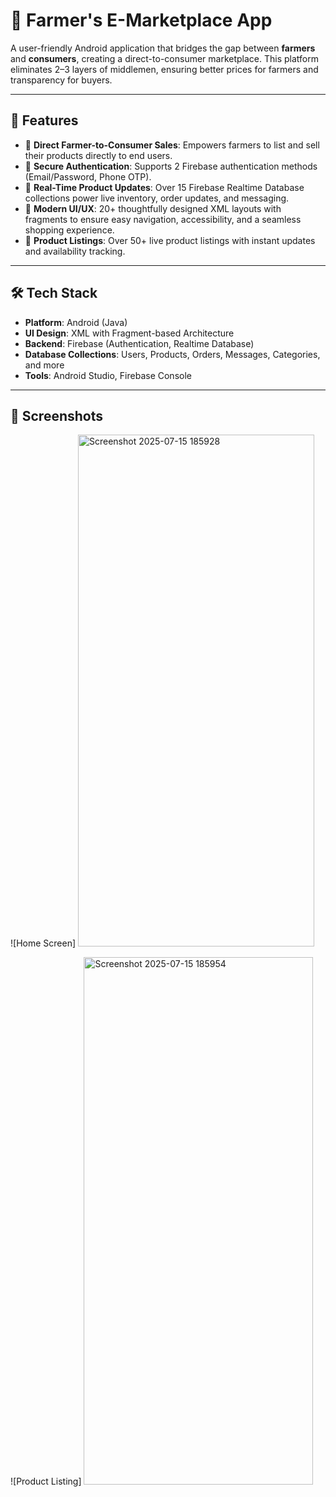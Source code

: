 # 🌾 Farmer's E-Marketplace App

A user-friendly Android application that bridges the gap between **farmers** and **consumers**, creating a direct-to-consumer marketplace. This platform eliminates 2–3 layers of middlemen, ensuring better prices for farmers and transparency for buyers.

---

## 🚀 Features

- 🤝 **Direct Farmer-to-Consumer Sales**: Empowers farmers to list and sell their products directly to end users.
- 🔐 **Secure Authentication**: Supports 2 Firebase authentication methods (Email/Password, Phone OTP).
- 🔄 **Real-Time Product Updates**: Over 15 Firebase Realtime Database collections power live inventory, order updates, and messaging.
- 📱 **Modern UI/UX**: 20+ thoughtfully designed XML layouts with fragments to ensure easy navigation, accessibility, and a seamless shopping experience.
- 🛒 **Product Listings**: Over 50+ live product listings with instant updates and availability tracking.

---

## 🛠️ Tech Stack

- **Platform**: Android (Java)
- **UI Design**: XML with Fragment-based Architecture
- **Backend**: Firebase (Authentication, Realtime Database)
- **Database Collections**: Users, Products, Orders, Messages, Categories, and more
- **Tools**: Android Studio, Firebase Console

---

## 📸 Screenshots

![Home Screen]
<img width="378" height="819" alt="Screenshot 2025-07-15 185928" src="https://github.com/user-attachments/assets/56374267-2ae2-4bb0-89fa-1f1be78d73fd" />

![Product Listing]
<img width="367" height="844" alt="Screenshot 2025-07-15 185954" src="https://github.com/user-attachments/assets/9aa71c45-4e07-4935-9de8-034bcbc0fd15" />

